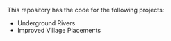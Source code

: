 This repository has the code for the following projects:

- Underground Rivers
- Improved Village Placements
